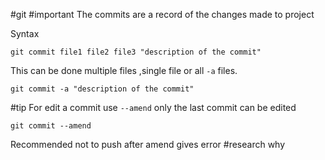 #git #important 
The commits are a record of the changes made to project

Syntax 
```
git commit file1 file2 file3 "description of the commit"
```
This can be done multiple files ,single file or all `-a` files.
```
git commit -a "description of the commit"
```
#tip
For edit a commit use `--amend` only the last commit can be edited 
```
git commit --amend 
```
Recommended not to push after amend gives error #research why
